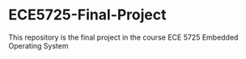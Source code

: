# ECE5725-Final-Project
This repository is the final project in the course ECE 5725 Embedded Operating System
